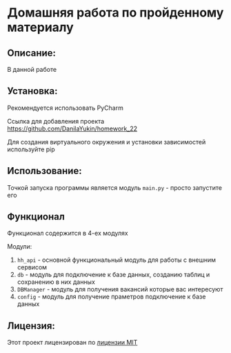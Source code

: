# Домашняя работа по пройденному материалу

## Описание:

В данной работе 

## Установка:

Рекомендуется использовать PyCharm

Ссылка для добавления проекта
https://github.com/DanilaYukin/homework_22

Для создания виртуального окружения и установки зависимостей используйте pip


## Использование:

Точкой запуска программы является модуль `main.py` - просто запустите его

## Функционал

Функционал содержится в 4-ех модулях

Модули:
1. `hh_api` - основной функциональный модуль для работы с внешним сервисом
2. `db` - модуль для подключение к базе данных, созданию таблиц и сохранению в них данных
3. `DBManager` - модуль для получения вакансий которые вас интересуют
4. `config` - модуль для получение праметров подключение к базе данных

## Лицензия:

Этот проект лицензирован по [лицензии MIT](LICENSE)
